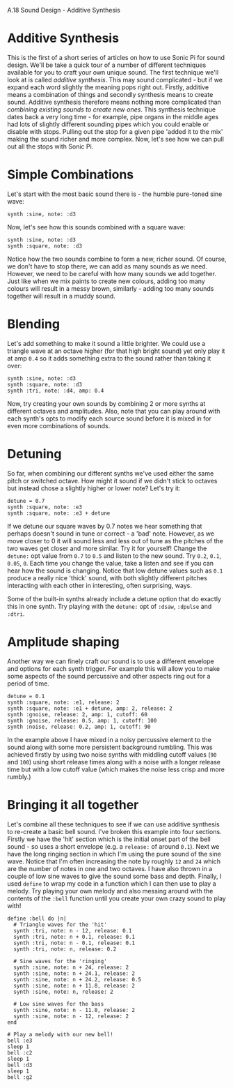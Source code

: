 A.18 Sound Design - Additive Synthesis

# Additive Synthesis

This is the first of a short series of articles on how to use Sonic Pi
for sound design. We'll be take a quick tour of a number of different
techniques available for you to craft your own unique sound. The first
technique we'll look at is called _additive synthesis_. This may sound
complicated - but if we expand each word slightly the meaning pops right
out. Firstly, additive means a combination of things and secondly
synthesis means to create sound. Additive synthesis therefore means
nothing more complicated than _combining existing sounds to create new
ones_.  This synthesis technique dates back a very long time - for
example, pipe organs in the middle ages had lots of slightly different
sounding pipes which you could enable or disable with stops. Pulling out
the stop for a given pipe 'added it to the mix' making the sound richer
and more complex. Now, let's see how we can pull out all the stops with
Sonic Pi.


# Simple Combinations

Let's start with the most basic sound there is - the humble pure-toned
sine wave:

```
synth :sine, note: :d3
```

Now, let's see how this sounds combined with a square wave:

```
synth :sine, note: :d3
synth :square, note: :d3
```

Notice how the two sounds combine to form a new, richer sound. Of
course, we don't have to stop there, we can add as many sounds as we
need. However, we need to be careful with how many sounds we add
together. Just like when we mix paints to create new colours, adding too
many colours will result in a messy brown, similarly - adding too many
sounds together will result in a muddy sound.


# Blending

Let's add something to make it sound a little brighter. We could
use a triangle wave at an octave higher (for that high bright sound) yet
only play it at amp `0.4` so it adds something extra to the sound rather
than taking it over:

```
synth :sine, note: :d3
synth :square, note: :d3
synth :tri, note: :d4, amp: 0.4
```

Now, try creating your own sounds by combining 2 or more synths at
different octaves and amplitudes. Also, note that you can play around
with each synth's opts to modify each source sound before it is mixed in
for even more combinations of sounds.


# Detuning

So far, when combining our different synths we've used either the same
pitch or switched octave. How might it sound if we didn't stick to
octaves but instead chose a slightly higher or lower note? Let's try it:

```
detune = 0.7
synth :square, note: :e3
synth :square, note: :e3 + detune
```

If we detune our square waves by 0.7 notes we hear something that
perhaps doesn't sound in tune or correct - a 'bad' note. However, as we
move closer to 0 it will sound less and less out of tune as the pitches
of the two waves get closer and more similar. Try it for yourself!
Change the `detune:` opt value from `0.7` to `0.5` and listen to the new
sound. Try `0.2`, `0.1`, `0.05`, `0`. Each time you change the value,
take a listen and see if you can hear how the sound is changing. Notice
that low detune values such as `0.1` produce a really nice 'thick'
sound, with both slightly different pitches interacting with each other
in interesting, often surprising, ways.

Some of the built-in synths already include a detune option that do
exactly this in one synth. Try playing with the `detune:` opt of
`:dsaw`, `:dpulse` and `:dtri`.


# Amplitude shaping

Another way we can finely craft our sound is to use a different envelope
and options for each synth trigger. For example this will allow you to
make some aspects of the sound percussive and other aspects ring out for
a period of time.

```
detune = 0.1
synth :square, note: :e1, release: 2
synth :square, note: :e1 + detune, amp: 2, release: 2
synth :gnoise, release: 2, amp: 1, cutoff: 60
synth :gnoise, release: 0.5, amp: 1, cutoff: 100
synth :noise, release: 0.2, amp: 1, cutoff: 90
```

In the example above I have mixed in a noisy percussive element to the
sound along with some more persistent background rumbling. This was
achieved firstly by using two noise synths with middling cutoff values
(`90` and `100`) using short release times along with a noise with a
longer release time but with a low cutoff value (which makes the noise
less crisp and more rumbly.)

# Bringing it all together

Let's combine all these techniques to see if we can use additive
synthesis to re-create a basic bell sound. I've broken this example into
four sections. Firstly we have the 'hit' section which is the initial
onset part of the bell sound - so uses a short envelope (e.g. a
`release:` of around `0.1`). Next we have the long ringing section in
which I'm using the pure sound of the sine wave. Notice that I'm often
increasing the note by roughly `12` and `24` which are the number of
notes in one and two octaves. I have also thrown in a couple of low sine
waves to give the sound some bass and depth. Finally, I used `define` to
wrap my code in a function which I can then use to play a melody. Try
playing your own melody and also messing around with the contents of the
`:bell` function until you create your own crazy sound to play with!

```
define :bell do |n|
  # Triangle waves for the 'hit'
  synth :tri, note: n - 12, release: 0.1
  synth :tri, note: n + 0.1, release: 0.1
  synth :tri, note: n - 0.1, release: 0.1
  synth :tri, note: n, release: 0.2

  # Sine waves for the 'ringing'
  synth :sine, note: n + 24, release: 2
  synth :sine, note: n + 24.1, release: 2
  synth :sine, note: n + 24.2, release: 0.5
  synth :sine, note: n + 11.8, release: 2
  synth :sine, note: n, release: 2

  # Low sine waves for the bass
  synth :sine, note: n - 11.8, release: 2
  synth :sine, note: n - 12, release: 2
end

# Play a melody with our new bell!
bell :e3
sleep 1
bell :c2
sleep 1
bell :d3
sleep 1
bell :g2
```

